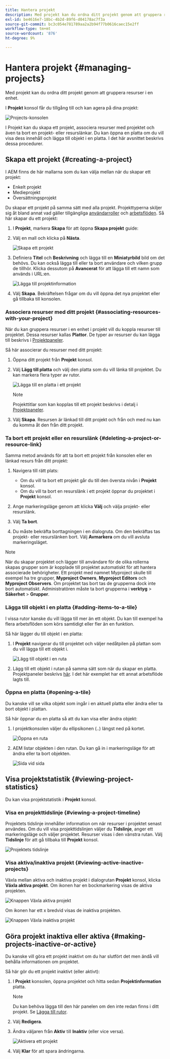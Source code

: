 ```yaml
---
title: Hantera projekt
description: Med projekt kan du ordna ditt projekt genom att gruppera resurser i en enhet som du kan komma åt och hantera i projektkonsolen
exl-id: be4616e7-18bc-4b2d-89f6-d04178ac7f3a
source-git-commit: bc3c054e781789aa2a2b94f77b0616caec15e2ff
workflow-type: tm+mt
source-wordcount: '876'
ht-degree: 9%

---
```


# Hantera projekt {#managing-projects}

Med projekt kan du ordna ditt projekt genom att gruppera resurser i en enhet.

I **Projekt** konsol får du tillgång till och kan agera på dina projekt:

![Projects-konsolen](/help/sites-cloud/authoring/assets/projects-console.png)

I Projekt kan du skapa ett projekt, associera resurser med projektet och även ta bort en projekt- eller resurslänkar. Du kan öppna en platta om du vill visa dess innehåll och lägga till objekt i en platta. I det här avsnittet beskrivs dessa procedurer.

## Skapa ett projekt {#creating-a-project}

I AEM finns de här mallarna som du kan välja mellan när du skapar ett projekt:

* Enkelt projekt
* Medieprojekt
* Översättningsprojekt

<!-- Hiding product photoshoot via cqdoc-18072 as it is not available in Skyline.
* Product Photo Shoot Project 
-->

Du skapar ett projekt på samma sätt med alla projekt. Projekttyperna skiljer sig åt bland annat vad gäller tillgängliga [användarroller](/help/sites-cloud/authoring/projects/overview.md) och [arbetsflöden](/help/sites-cloud/authoring/projects/workflows.md).  Så här skapar du ett projekt:

1. I **Projekt**, markera **Skapa** för att öppna **Skapa projekt** guide:
1. Välj en mall och klicka på **Nästa**.

   ![Skapa ett projekt](/help/sites-cloud/authoring/assets/projects-create.png)

1. Definiera **Titel** och **Beskrivning** och lägga till en **Miniatyrbild** bild om det behövs. Du kan också lägga till eller ta bort användare och vilken grupp de tillhör. Klicka dessutom på **Avancerat** för att lägga till ett namn som används i URL:en.

   ![Lägga till projektinformation](/help/sites-cloud/authoring/assets/projects-add-team.png)

1. Välj **Skapa**. Bekräftelsen frågar om du vill öppna det nya projektet eller gå tillbaka till konsolen.

### Associera resurser med ditt projekt {#associating-resources-with-your-project}

När du kan gruppera resurser i en enhet i projekt vill du koppla resurser till projektet. Dessa resurser kallas **Plattor**. De typer av resurser du kan lägga till beskrivs i [Projektpaneler](/help/sites-cloud/authoring/projects/overview.md#project-tiles).

Så här associerar du resurser med ditt projekt:

1. Öppna ditt projekt från **Projekt** konsol.
1. Välj **Lägg till platta** och välj den platta som du vill länka till projektet. Du kan markera flera typer av rutor.

   ![Lägga till en platta i ett projekt](/help/sites-cloud/authoring/assets/projects-add-tile.png)

   >[!NOTE]
   >
   >Projekttitlar som kan kopplas till ett projekt beskrivs i detalj i [Projektpaneler](/help/sites-cloud/authoring/projects/overview.md#project-tiles).

1. Välj **Skapa**. Resursen är länkad till ditt projekt och från och med nu kan du komma åt den från ditt projekt.

### Ta bort ett projekt eller en resurslänk {#deleting-a-project-or-resource-link}

Samma metod används för att ta bort ett projekt från konsolen eller en länkad resurs från ditt projekt:

1. Navigera till rätt plats:

   * Om du vill ta bort ett projekt går du till den översta nivån i **Projekt** konsol.
   * Om du vill ta bort en resurslänk i ett projekt öppnar du projektet i **Projekt** konsol.

1. Ange markeringsläge genom att klicka **Välj** och välja projekt- eller resurslänk.
1. Välj **Ta bort**.

1. Du måste bekräfta borttagningen i en dialogruta. Om den bekräftas tas projekt- eller resurslänken bort. Välj **Avmarkera** om du vill avsluta markeringsläget.

>[!NOTE]
>
>När du skapar projektet och lägger till användare för de olika rollerna skapas grupper som är kopplade till projektet automatiskt för att hantera associerade behörigheter. Ett projekt med namnet Myproject skulle till exempel ha tre grupper, **Myproject Owners**, **Myproject Editors** och **Myproject Observers**. Om projektet tas bort tas de grupperna dock inte bort automatiskt. Administratören måste ta bort grupperna i **verktyg** > **Säkerhet** > **Grupper**.

### Lägga till objekt i en platta {#adding-items-to-a-tile}

I vissa rutor kanske du vill lägga till mer än ett objekt. Du kan till exempel ha flera arbetsflöden som körs samtidigt eller fler än en funktion.

Så här lägger du till objekt i en platta:

1. I **Projekt** navigerar du till projektet och väljer nedåtpilen på plattan som du vill lägga till ett objekt i.

   ![Lägg till objekt i en ruta](/help/sites-cloud/authoring/assets/project-workflows.png)

1. Lägg till ett objekt i rutan på samma sätt som när du skapar en platta. Projektpaneler beskrivs [här](/help/sites-cloud/authoring/projects/overview.md#project-tiles). I det här exemplet har ett annat arbetsflöde lagts till.

### Öppna en platta {#opening-a-tile}

Du kanske vill se vilka objekt som ingår i en aktuell platta eller ändra eller ta bort objekt i plattan.

Så här öppnar du en platta så att du kan visa eller ändra objekt:

1. I projektkonsolen väljer du ellipsikonen (..) längst ned på kortet.

   ![Öppna en ruta](/help/sites-cloud/authoring/assets/project-links.png)

1. AEM listar objekten i den rutan. Du kan gå in i markeringsläge för att ändra eller ta bort objekten.

   ![Sida vid sida](/help/sites-cloud/authoring/assets/projects-add-link.png)

## Visa projektstatistik {#viewing-project-statistics}

Du kan visa projektstatistik i **Projekt** konsol.

### Visa en projekttidslinje {#viewing-a-project-timeline}

Projektets tidslinje innehåller information om när resurser i projektet senast användes. Om du vill visa projekttidslinjen väljer du **Tidslinje**, anger ett markeringsläge och väljer projektet. Resurser visas i den vänstra rutan. Välj **Tidslinje** för att gå tillbaka till **Projekt** konsol.

![Projektets tidslinje](/help/sites-cloud/authoring/assets/projects-timeline.png)

### Visa aktiva/inaktiva projekt {#viewing-active-inactive-projects}

Växla mellan aktiva och inaktiva projekt i dialogrutan **Projekt** konsol, klicka **Växla aktiva projekt**. Om ikonen har en bockmarkering visas de aktiva projekten.

![Knappen Växla aktiva projekt](/help/sites-cloud/authoring/assets/projects-active.png)

Om ikonen har ett x bredvid visas de inaktiva projekten.

![Knappen Växla inaktiva projekt](/help/sites-cloud/authoring/assets/projects-inactive.png)

## Göra projekt inaktiva eller aktiva {#making-projects-inactive-or-active}

Du kanske vill göra ett projekt inaktivt om du har slutfört det men ändå vill behålla informationen om projektet.

Så här gör du ett projekt inaktivt (eller aktivt):

1. I **Projekt** konsolen, öppna projektet och hitta sedan **Projektinformation** platta.

   >[!NOTE]
   >
   Du kan behöva lägga till den här panelen om den inte redan finns i ditt projekt. Se [Lägga till rutor](#adding-items-to-a-tile).

1. Välj **Redigera**.
1. Ändra väljaren från **Aktiv** till **Inaktiv** (eller vice versa).

   ![Aktivera ett projekt](/help/sites-cloud/authoring/assets/projects-add-team.png)

1. Välj **Klar** för att spara ändringarna.
